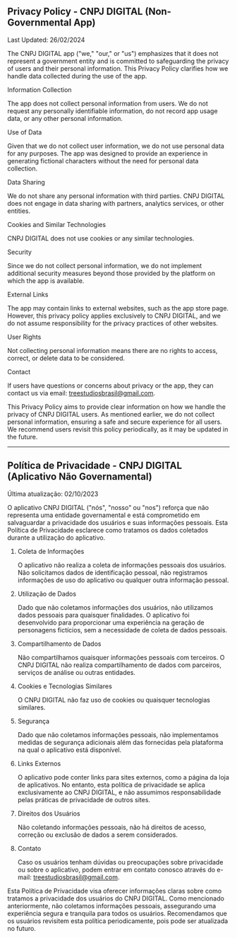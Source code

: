## Privacy Policy - CNPJ DIGITAL (Non-Governmental App)

Last Updated: 26/02/2024

The CNPJ DIGITAL app ("we," "our," or "us") emphasizes that it does not represent a government entity and is committed to safeguarding the privacy of users and their personal information. This Privacy Policy clarifies how we handle data collected during the use of the app.

Information Collection

The app does not collect personal information from users. We do not request any personally identifiable information, do not record app usage data, or any other personal information.

Use of Data

Given that we do not collect user information, we do not use personal data for any purposes. The app was designed to provide an experience in generating fictional characters without the need for personal data collection.

Data Sharing

We do not share any personal information with third parties. CNPJ DIGITAL does not engage in data sharing with partners, analytics services, or other entities.

Cookies and Similar Technologies

CNPJ DIGITAL does not use cookies or any similar technologies.

Security

Since we do not collect personal information, we do not implement additional security measures beyond those provided by the platform on which the app is available.

External Links

The app may contain links to external websites, such as the app store page. However, this privacy policy applies exclusively to CNPJ DIGITAL, and we do not assume responsibility for the privacy practices of other websites.

User Rights

Not collecting personal information means there are no rights to access, correct, or delete data to be considered.

Contact

If users have questions or concerns about privacy or the app, they can contact us via email: treestudiosbrasil@gmail.com.

This Privacy Policy aims to provide clear information on how we handle the privacy of CNPJ DIGITAL users. As mentioned earlier, we do not collect personal information, ensuring a safe and secure experience for all users. We recommend users revisit this policy periodically, as it may be updated in the future.

--------


## Política de Privacidade - CNPJ DIGITAL (Aplicativo Não Governamental)

Última atualização: 02/10/2023

O aplicativo CNPJ DIGITAL ("nós", "nosso" ou "nos") reforça que não representa uma entidade governamental e está comprometido em salvaguardar a privacidade dos usuários e suas informações pessoais. Esta Política de Privacidade esclarece como tratamos os dados coletados durante a utilização do aplicativo.

1. Coleta de Informações

   O aplicativo não realiza a coleta de informações pessoais dos usuários. Não solicitamos dados de identificação pessoal, não registramos informações de uso do aplicativo ou qualquer outra informação pessoal.

2. Utilização de Dados

   Dado que não coletamos informações dos usuários, não utilizamos dados pessoais para quaisquer finalidades. O aplicativo foi desenvolvido para proporcionar uma experiência na geração de personagens fictícios, sem a necessidade de coleta de dados pessoais.

3. Compartilhamento de Dados

   Não compartilhamos quaisquer informações pessoais com terceiros. O CNPJ DIGITAL não realiza compartilhamento de dados com parceiros, serviços de análise ou outras entidades.

4. Cookies e Tecnologias Similares

   O CNPJ DIGITAL não faz uso de cookies ou quaisquer tecnologias similares.

5. Segurança

   Dado que não coletamos informações pessoais, não implementamos medidas de segurança adicionais além das fornecidas pela plataforma na qual o aplicativo está disponível.

6. Links Externos

   O aplicativo pode conter links para sites externos, como a página da loja de aplicativos. No entanto, esta política de privacidade se aplica exclusivamente ao CNPJ DIGITAL, e não assumimos responsabilidade pelas práticas de privacidade de outros sites.

7. Direitos dos Usuários

   Não coletando informações pessoais, não há direitos de acesso, correção ou exclusão de dados a serem considerados.

8. Contato

   Caso os usuários tenham dúvidas ou preocupações sobre privacidade ou sobre o aplicativo, podem entrar em contato conosco através do e-mail: treestudiosbrasil@gmail.com.

Esta Política de Privacidade visa oferecer informações claras sobre como tratamos a privacidade dos usuários do CNPJ DIGITAL. Como mencionado anteriormente, não coletamos informações pessoais, assegurando uma experiência segura e tranquila para todos os usuários. Recomendamos que os usuários revisitem esta política periodicamente, pois pode ser atualizada no futuro.
